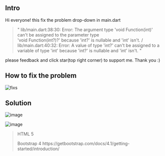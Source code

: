 <h2><b>Intro</b></h2>

Hi everyone! this fix the problem drop-down in main.dart
>" lib/main.dart:38:30: Error: The argument type 'void Function(int)' can't be assigned to the parameter type   
'void Function(int?)?' because 'int?' is nullable and 'int' isn't. / lib/main.dart:40:32: Error: A value of type 'int?' can't be assigned to a variable of type 'int' because
'int?' is nullable and 'int' isn't. "

please feedback and click star(top right corner) to support me. Thank you :)

<h2><b>How to fix the problem</b></h2>

![fixs](https://user-images.githubusercontent.com/76187141/133720384-b5762f0e-0959-4caf-bdd6-6fbe21fa4165.JPG)

<h2><b>Solution</b></h2>

![image](https://user-images.githubusercontent.com/76187141/133724857-00a14153-ab76-48b6-a61e-010c84ec16c0.png)

![image](https://user-images.githubusercontent.com/76187141/133724622-0f1114d8-276c-439f-b757-1254f721157e.png)

>HTML 5
><p>Bootstrap 4 https://getbootstrap.com/docs/4.1/getting-started/introduction/</p>


